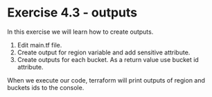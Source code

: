 # Exercise 4.3 - outputs

In this exercise we will learn how to create outputs.

1. Edit main.tf file.
2. Create output for region variable and add sensitive attribute.
3. Create outputs for each bucket. As a return value use bucket id attribute.

When we execute our code, terraform will print outputs of region and buckets ids to the console.
